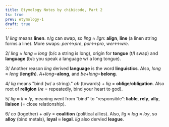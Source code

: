 ```yaml
---
title: Etymology Notes by chibicode, Part 2
ts: true
prev: etymology-1
draft: true
---
```


1/ *ling* means **linen**. n/g can swap, so *ling* ≈ *lign*: **align**, **line** (a linen string forms a line). More swaps: *per*↔*pre*, *por*↔*pro*, *wer*↔*wre*.

2/ *ling* ≈ *lang* ≈ *long* (b/c a string is long), origin for **tongue** (t/l swap) and **language** (b/c you speak a language w/ a long tongue).

3/ Another reason *ling* derived **language** is the word **linguistics**. Also, *long* ≈ *leng* (**length**). *A*+*long*=**along**, and *be*+*long*=**belong**.

4/ *lig* means "bind (w/ a string)." *ob* (towards) + *lig* = **oblige**/**obligation**. Also root of **religion** (*re* = repeatedly, bind your heart to god).

5/ *lig* ≈ *li* ≈ *ly*, meaning went from “bind” to “responsible”: **liable**, **rely**, **ally**, **liaison** (= close relationship).

6/ *co* (together) + *ally* = **coalition** (political allies). Also, *lig* ≈ *log* ≈ *loy*, so **alloy** (bind metals), **loyal** ≈ **legal**.  *lig* also dervied **league**.
